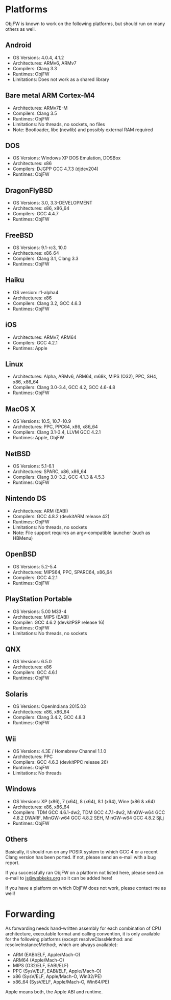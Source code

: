 Platforms
=========

ObjFW is known to work on the following platforms, but should run on many
others as well.


Android
-------

  * OS Versions: 4.0.4, 4.1.2
  * Architectures: ARMv6, ARMv7
  * Compilers: Clang 3.3
  * Runtimes: ObjFW
  * Limitations: Does not work as a shared library


Bare metal ARM Cortex-M4
------------------------

  * Architectures: ARMv7E-M
  * Compilers: Clang 3.5
  * Runtimes: ObjFW
  * Limitations: No threads, no sockets, no files
  * Note: Bootloader, libc (newlib) and possibly external RAM required


DOS
---

  * OS Versions: Windows XP DOS Emulation, DOSBox
  * Architectures: x86
  * Compilers: DJGPP GCC 4.7.3 (djdev204)
  * Runtimes: ObjFW


DragonFlyBSD
------------

  * OS Versions: 3.0, 3.3-DEVELOPMENT
  * Architectures: x86, x86_64
  * Compilers: GCC 4.4.7
  * Runtimes: ObjFW


FreeBSD
-------

  * OS Versions: 9.1-rc3, 10.0
  * Architectures: x86_64
  * Compilers: Clang 3.1, Clang 3.3
  * Runtimes: ObjFW


Haiku
-----

  * OS version: r1-alpha4
  * Architectures: x86
  * Compilers: Clang 3.2, GCC 4.6.3
  * Runtimes: ObjFW


iOS
---

  * Architectures: ARMv7, ARM64
  * Compilers: GCC 4.2.1
  * Runtimes: Apple


Linux
-----

  * Architectures: Alpha, ARMv6, ARM64, m68k, MIPS (O32), PPC, SH4, x86, x86_64
  * Compilers: Clang 3.0-3.4, GCC 4.2, GCC 4.6-4.8
  * Runtimes: ObjFW


MacOS X
-------

  * OS Versions: 10.5, 10.7-10.9
  * Architectures: PPC, PPC64, x86, x86_64
  * Compilers: Clang 3.1-3.4, LLVM GCC 4.2.1
  * Runtimes: Apple, ObjFW


NetBSD
------

  * OS Versions: 5.1-6.1
  * Architectures: SPARC, x86, x86_64
  * Compilers: Clang 3.0-3.2, GCC 4.1.3 & 4.5.3
  * Runtimes: ObjFW


Nintendo DS
-----------

  * Architectures: ARM (EABI)
  * Compilers: GCC 4.8.2 (devkitARM release 42)
  * Runtimes: ObjFW
  * Limitations: No threads, no sockets
  * Note: File support requires an argv-compatible launcher (such as HBMenu)


OpenBSD
-------

  * OS Versions: 5.2-5.4
  * Architectures: MIPS64, PPC, SPARC64, x86_64
  * Compilers: GCC 4.2.1
  * Runtimes: ObjFW


PlayStation Portable
--------------------

  * OS Versions: 5.00 M33-4
  * Architectures: MIPS (EABI)
  * Compiler: GCC 4.6.2 (devkitPSP release 16)
  * Runtimes: ObjFW
  * Limitations: No threads, no sockets


QNX
---

  * OS Versions: 6.5.0
  * Architectures: x86
  * Compilers: GCC 4.6.1
  * Runtimes: ObjFW


Solaris
-------

  * OS Versions: OpenIndiana 2015.03
  * Architectures: x86, x86_64
  * Compilers: Clang 3.4.2, GCC 4.8.3
  * Runtimes: ObjFW


Wii
---

  * OS Versions: 4.3E / Homebrew Channel 1.1.0
  * Architectures: PPC
  * Compilers: GCC 4.6.3 (devkitPPC release 26)
  * Runtimes: ObjFW
  * Limitations: No threads


Windows
-------

  * OS Versions: XP (x86), 7 (x64), 8 (x64), 8.1 (x64), Wine (x86 & x64)
  * Architectures: x86, x86_64
  * Compilers: TDM GCC 4.6.1-dw2, TDM GCC 4.7.1-dw2, MinGW-w64 GCC 4.8.2 DWARF,
               MinGW-w64 GCC 4.8.2 SEH, MinGW-w64 GCC 4.8.2 SjLj
  * Runtimes: ObjFW


Others
------

Basically, it should run on any POSIX system to which GCC 4 or a recent Clang
version has been ported. If not, please send an e-mail with a bug report.

If you successfully ran ObjFW on a platform not listed here, please send an
e-mail to js@webkeks.org so it can be added here!

If you have a platform on which ObjFW does not work, please contact me as well!


Forwarding
==========

As forwarding needs hand-written assembly for each combination of CPU
architecture, executable format and calling convention, it is only available
for the following platforms (except resolveClassMethod: and
resolveInstanceMethod:, which are always available):

  * ARM (EABI/ELF, Apple/Mach-O)
  * ARM64 (Apple/Mach-O)
  * MIPS (O32/ELF, EABI/ELF)
  * PPC (SysV/ELF, EABI/ELF, Apple/Mach-O)
  * x86 (SysV/ELF, Apple/Mach-O, Win32/PE)
  * x86_64 (SysV/ELF, Apple/Mach-O, Win64/PE)

Apple means both, the Apple ABI and runtime.

